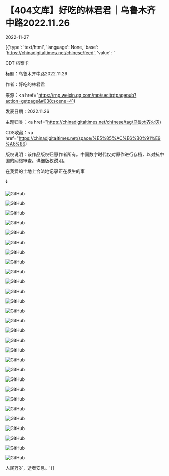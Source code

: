 # 【404文库】好吃的林君君｜乌鲁木齐中路2022.11.26

2022-11-27

[{'type': 'text/html', 'language': None, 'base': 'https://chinadigitaltimes.net/chinese/feed', 'value': '

CDT 档案卡

标题：乌鲁木齐中路2022.11.26

作者：好吃的林君君

来源：<a href="https://mp.weixin.qq.com/mp/secitptpagepub?action=getpage&#038;scene=41)

发表日期：2022.11.26

主题归类：<a href="https://chinadigitaltimes.net/chinese/tag/乌鲁木齐火灾)

CDS收藏：<a href="https://chinadigitaltimes.net/space/%E5%85%AC%E6%B0%91%E9%A6%86)

版权说明：该作品版权归原作者所有。中国数字时代仅对原作进行存档，以对抗中国的网络审查。详细版权说明。





在我爱的土地上合法地记录正在发生的事

🕯️

![GitHub](https://chinadigitaltimes.net/chinese/files/2022/11/post-690192-6382889fc33d5.)

![GitHub](https://chinadigitaltimes.net/chinese/files/2022/11/post-690192-638288a1c5e44.)

![GitHub](https://chinadigitaltimes.net/chinese/files/2022/11/post-690192-638288a2dfa25.)

![GitHub](https://chinadigitaltimes.net/chinese/files/2022/11/post-690192-638288a4c2907.)

![GitHub](https://chinadigitaltimes.net/chinese/files/2022/11/post-690192-638288a688137.)

![GitHub](https://chinadigitaltimes.net/chinese/files/2022/11/post-690192-638288a79a67a.)

![GitHub](https://chinadigitaltimes.net/chinese/files/2022/11/post-690192-638288a9a07ff.)

![GitHub](https://chinadigitaltimes.net/chinese/files/2022/11/post-690192-638288ac30c10.)

![GitHub](https://chinadigitaltimes.net/chinese/files/2022/11/post-690192-638288ad2f6ca.)

![GitHub](https://chinadigitaltimes.net/chinese/files/2022/11/post-690192-638288ae1831c.)

![GitHub](https://chinadigitaltimes.net/chinese/files/2022/11/post-690192-638288af77705.)

![GitHub](https://chinadigitaltimes.net/chinese/files/2022/11/post-690192-638288b183981.)

![GitHub](https://chinadigitaltimes.net/chinese/files/2022/11/post-690192-638288b387896.)

![GitHub](https://chinadigitaltimes.net/chinese/files/2022/11/post-690192-638288b4c32a7.)

![GitHub](https://chinadigitaltimes.net/chinese/files/2022/11/post-690192-638288b6995dd.)

![GitHub](https://chinadigitaltimes.net/chinese/files/2022/11/post-690192-638288b791ad2.)

![GitHub](https://chinadigitaltimes.net/chinese/files/2022/11/post-690192-638288b9bb491.)

![GitHub](https://chinadigitaltimes.net/chinese/files/2022/11/post-690192-638288bacbcca.)

![GitHub](https://chinadigitaltimes.net/chinese/files/2022/11/post-690192-638288bc290d6.)

![GitHub](https://chinadigitaltimes.net/chinese/files/2022/11/post-690192-638288bd14764.)

![GitHub](https://chinadigitaltimes.net/chinese/files/2022/11/post-690192-638288bf36eb8.)

![GitHub](https://chinadigitaltimes.net/chinese/files/2022/11/post-690192-638288c1d4474.)

![GitHub](https://chinadigitaltimes.net/chinese/files/2022/11/post-690192-638288c380fda.)

![GitHub](https://chinadigitaltimes.net/chinese/files/2022/11/post-690192-638288c489c2a.)

![GitHub](https://chinadigitaltimes.net/chinese/files/2022/11/post-690192-638288c58dcf2.)

![GitHub](https://chinadigitaltimes.net/chinese/files/2022/11/post-690192-638288c77541e.)

![GitHub](https://chinadigitaltimes.net/chinese/files/2022/11/post-690192-638288c9735fc.)

![GitHub](https://chinadigitaltimes.net/chinese/files/2022/11/post-690192-638288cba81d0.)

人民万岁，逝者安息。'}]